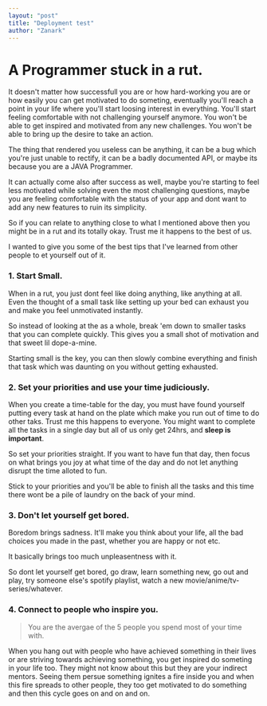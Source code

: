 ```yaml
---
layout: "post"
title: "Deployment test"
author: "Zanark"
---
```


# A Programmer stuck in a rut.

It doesn't matter how successfull you are or how hard-working you are or how easily you can get motivated to do someting, eventually you'll reach a point in your life where you'll start loosing interest in everything. You'll start feeling comfortable with not challenging yourself anymore. You won't be able to get inspired and motivated from any new challenges. You won't be able to bring up the desire to take an action.

The thing that rendered you useless can be anything, it can be a bug which you're just unable to rectify, it can be a badly documented API, or maybe its because you are a JAVA Programmer.

It can actually come also after success as well, maybe you're starting to feel less motivated while solving even the most challenging questions, maybe you are feeling comfortable with the status of your app and dont want to add any new features to ruin its simplicity.

So if you can relate to anything close to what I mentioned above then you might be in a rut and its totally okay. Trust me it happens to the best of us.

I wanted to give you some of the best tips that I've learned from other people to et yourself out of it.

### 1. Start Small.

When in a rut, you just dont feel like doing anything, like anything at all. Even the thought of a small task like setting up your bed can exhaust you and make you feel unmotivated instantly.

So instead of looking at the as a whole, break 'em down to smaller tasks that you can complete quickly. This gives you a small shot of motivation and that sweet lil dope-a-mine.

Starting small is the key, you can then slowly combine everything and finish that task which was daunting on you without getting exhausted.

### 2. Set your priorities and use your time judiciously.

When you create a time-table for the day, you must have found yourself putting every task at hand on the plate which make you run out of time to do other taks. Trust me this happens to everyone. You might want to complete all the tasks in a single day but all of us only get 24hrs, and **sleep is important**.

So set your priorities straight. If you want to have fun that day, then focus on what brings you joy at what time of the day and do not let anything disrupt the time alloted to fun.

Stick to your priorities and you'll be able to finish all the tasks and this time there wont be a pile of laundry on the back of your mind.

### 3. Don't let yourself get bored.

Boredom brings sadness. It'll make you think about your life, all the bad choices you made in the past, whether you are happy or not etc.

It basically brings too much unpleasentness with it.

So dont let yourself get bored, go draw, learn something new, go out and play, try someone else's spotify playlist, watch a new movie/anime/tv-series/whatever.

### 4. Connect to people who inspire you.

> You are the avergae of the 5 people you spend most of your time with.

When you hang out with people who have achieved something in their lives or are striving towards achieving something, you get inspired do someting in your life too. They might not know about this but they are your indirect mentors. Seeing them persue something ignites a fire inside you and when this fire spreads to other people, they too get motivated to do something and then this cycle goes on and on and on.

